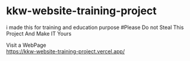 # kkw-website-training-project
i made this for training and education purpose
#Please Do not Steal This Project And Make IT Yours

Visit a WebPage <br>
https://kkw-website-training-project.vercel.app/

